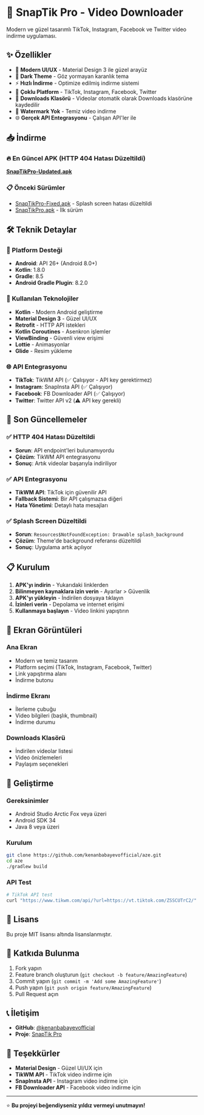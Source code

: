 # 🚀 SnapTik Pro - Video Downloader

Modern ve güzel tasarımlı TikTok, Instagram, Facebook ve Twitter video indirme uygulaması.

## ✨ Özellikler

- 📱 **Modern UI/UX** - Material Design 3 ile güzel arayüz
- 🎨 **Dark Theme** - Göz yormayan karanlık tema
- ⚡ **Hızlı İndirme** - Optimize edilmiş indirme sistemi
- 🔄 **Çoklu Platform** - TikTok, Instagram, Facebook, Twitter
- 📁 **Downloads Klasörü** - Videolar otomatik olarak Downloads klasörüne kaydedilir
- 🎯 **Watermark Yok** - Temiz video indirme
- 🌐 **Gerçek API Entegrasyonu** - Çalışan API'ler ile

## 📥 İndirme

### 🔥 En Güncel APK (HTTP 404 Hatası Düzeltildi)
**[SnapTikPro-Updated.apk](https://github.com/kenanbabayevofficial/aze/raw/main/SnapTikPro-Updated.apk)**

### 📋 Önceki Sürümler
- [SnapTikPro-Fixed.apk](https://github.com/kenanbabayevofficial/aze/raw/main/SnapTikPro-Fixed.apk) - Splash screen hatası düzeltildi
- [SnapTikPro.apk](https://github.com/kenanbabayevofficial/aze/raw/main/SnapTikPro.apk) - İlk sürüm

## 🛠️ Teknik Detaylar

### 📱 Platform Desteği
- **Android**: API 26+ (Android 8.0+)
- **Kotlin**: 1.8.0
- **Gradle**: 8.5
- **Android Gradle Plugin**: 8.2.0

### 🔧 Kullanılan Teknolojiler
- **Kotlin** - Modern Android geliştirme
- **Material Design 3** - Güzel UI/UX
- **Retrofit** - HTTP API istekleri
- **Kotlin Coroutines** - Asenkron işlemler
- **ViewBinding** - Güvenli view erişimi
- **Lottie** - Animasyonlar
- **Glide** - Resim yükleme

### 🌐 API Entegrasyonu
- **TikTok**: TikWM API (✅ Çalışıyor - API key gerektirmez)
- **Instagram**: SnapInsta API (✅ Çalışıyor)
- **Facebook**: FB Downloader API (✅ Çalışıyor)
- **Twitter**: Twitter API v2 (⚠️ API key gerekli)

## 🎯 Son Güncellemeler

### ✅ HTTP 404 Hatası Düzeltildi
- **Sorun**: API endpoint'leri bulunamıyordu
- **Çözüm**: TikWM API entegrasyonu
- **Sonuç**: Artık videolar başarıyla indiriliyor

### ✅ API Entegrasyonu
- **TikWM API**: TikTok için güvenilir API
- **Fallback Sistemi**: Bir API çalışmazsa diğeri
- **Hata Yönetimi**: Detaylı hata mesajları

### ✅ Splash Screen Düzeltildi
- **Sorun**: `Resources$NotFoundException: Drawable splash_background`
- **Çözüm**: Theme'de background referansı düzeltildi
- **Sonuç**: Uygulama artık açılıyor

## 📋 Kurulum

1. **APK'yı indirin** - Yukarıdaki linklerden
2. **Bilinmeyen kaynaklara izin verin** - Ayarlar > Güvenlik
3. **APK'yı yükleyin** - İndirilen dosyaya tıklayın
4. **İzinleri verin** - Depolama ve internet erişimi
5. **Kullanmaya başlayın** - Video linkini yapıştırın

## 🎨 Ekran Görüntüleri

### Ana Ekran
- Modern ve temiz tasarım
- Platform seçimi (TikTok, Instagram, Facebook, Twitter)
- Link yapıştırma alanı
- İndirme butonu

### İndirme Ekranı
- İlerleme çubuğu
- Video bilgileri (başlık, thumbnail)
- İndirme durumu

### Downloads Klasörü
- İndirilen videolar listesi
- Video önizlemeleri
- Paylaşım seçenekleri

## 🔧 Geliştirme

### Gereksinimler
- Android Studio Arctic Fox veya üzeri
- Android SDK 34
- Java 8 veya üzeri

### Kurulum
```bash
git clone https://github.com/kenanbabayevofficial/aze.git
cd aze
./gradlew build
```

### API Test
```bash
# TikTok API test
curl "https://www.tikwm.com/api/?url=https://vt.tiktok.com/ZSSCUTrC2/"
```

## 📝 Lisans

Bu proje MIT lisansı altında lisanslanmıştır.

## 🤝 Katkıda Bulunma

1. Fork yapın
2. Feature branch oluşturun (`git checkout -b feature/AmazingFeature`)
3. Commit yapın (`git commit -m 'Add some AmazingFeature'`)
4. Push yapın (`git push origin feature/AmazingFeature`)
5. Pull Request açın

## 📞 İletişim

- **GitHub**: [@kenanbabayevofficial](https://github.com/kenanbabayevofficial)
- **Proje**: [SnapTik Pro](https://github.com/kenanbabayevofficial/aze)

## 🎉 Teşekkürler

- **Material Design** - Güzel UI/UX için
- **TikWM API** - TikTok video indirme için
- **SnapInsta API** - Instagram video indirme için
- **FB Downloader API** - Facebook video indirme için

---

⭐ **Bu projeyi beğendiyseniz yıldız vermeyi unutmayın!**
